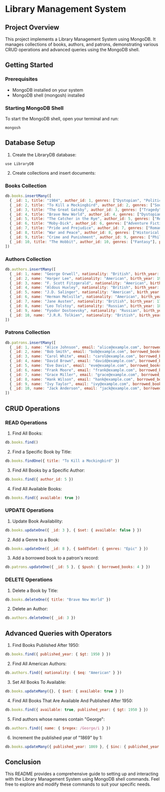 # Library Management System

## Project Overview
This project implements a Library Management System using MongoDB. It manages collections of books, authors, and patrons, demonstrating various CRUD operations and advanced queries using the MongoDB shell.

## Getting Started

### Prerequisites
- MongoDB installed on your system
- MongoDB shell (mongosh) installed

### Starting MongoDB Shell
To start the MongoDB shell, open your terminal and run:

```
mongosh
```

## Database Setup

1. Create the LibraryDB database:
```
use LibraryDB
```

2. Create collections and insert documents:

### Books Collection
```javascript
db.books.insertMany([
  { _id: 1, title: "1984", author_id: 1, genres: ["Dystopian", "Political Fiction"], published_year: 1949, available: true },
  { _id: 2, title: "To Kill a Mockingbird", author_id: 2, genres: ["Southern Gothic", "Bildungsroman"], published_year: 1960, available: true },
  { _id: 3, title: "The Great Gatsby", author_id: 3, genres: ["Tragedy"], published_year: 1925, available: true },
  { _id: 4, title: "Brave New World", author_id: 4, genres: ["Dystopian", "Science Fiction"], published_year: 1932, available: true },
  { _id: 5, title: "The Catcher in the Rye", author_id: 5, genres: ["Realist Novel", "Bildungsroman"], published_year: 1951, available: true },
  { _id: 6, title: "Moby-Dick", author_id: 6, genres: ["Adventure Fiction"], published_year: 1851, available: true },
  { _id: 7, title: "Pride and Prejudice", author_id: 7, genres: ["Romantic Novel"], published_year: 1813, available: true },
  { _id: 8, title: "War and Peace", author_id: 8, genres: ["Historical Novel"], published_year: 1869, available: true },
  { _id: 9, title: "Crime and Punishment", author_id: 9, genres: ["Philosophical Novel"], published_year: 1866, available: true },
  { _id: 10, title: "The Hobbit", author_id: 10, genres: ["Fantasy"], published_year: 1937, available: true }
])
```

### Authors Collection
```javascript
db.authors.insertMany([
  { _id: 1, name: "George Orwell", nationality: "British", birth_year: 1903, death_year: 1950 },
  { _id: 2, name: "Harper Lee", nationality: "American", birth_year: 1926, death_year: 2016 },
  { _id: 3, name: "F. Scott Fitzgerald", nationality: "American", birth_year: 1896, death_year: 1940 },
  { _id: 4, name: "Aldous Huxley", nationality: "British", birth_year: 1894, death_year: 1963 },
  { _id: 5, name: "J.D. Salinger", nationality: "American", birth_year: 1919, death_year: 2010 },
  { _id: 6, name: "Herman Melville", nationality: "American", birth_year: 1819, death_year: 1891 },
  { _id: 7, name: "Jane Austen", nationality: "British", birth_year: 1775, death_year: 1817 },
  { _id: 8, name: "Leo Tolstoy", nationality: "Russian", birth_year: 1828, death_year: 1910 },
  { _id: 9, name: "Fyodor Dostoevsky", nationality: "Russian", birth_year: 1821, death_year: 1881 },
  { _id: 10, name: "J.R.R. Tolkien", nationality: "British", birth_year: 1892, death_year: 1973 }
])
```

### Patrons Collection
```javascript
db.patrons.insertMany([
  { _id: 1, name: "Alice Johnson", email: "alice@example.com", borrowed_books: [] },
  { _id: 2, name: "Bob Smith", email: "bob@example.com", borrowed_books: [1, 2] },
  { _id: 3, name: "Carol White", email: "carol@example.com", borrowed_books: [] },
  { _id: 4, name: "David Brown", email: "david@example.com", borrowed_books: [3] },
  { _id: 5, name: "Eve Davis", email: "eve@example.com", borrowed_books: [] },
  { _id: 6, name: "Frank Moore", email: "frank@example.com", borrowed_books: [4, 5] },
  { _id: 7, name: "Grace Miller", email: "grace@example.com", borrowed_books: [] },
  { _id: 8, name: "Hank Wilson", email: "hank@example.com", borrowed_books: [6] },
  { _id: 9, name: "Ivy Taylor", email: "ivy@example.com", borrowed_books: [] },
  { _id: 10, name: "Jack Anderson", email: "jack@example.com", borrowed_books: [7, 8] }
])
```

## CRUD Operations

### READ Operations

1. Find All Books:
```javascript
db.books.find()
```

2. Find a Specific Book by Title:
```javascript
db.books.findOne({ title: "To Kill a Mockingbird" })
```

3. Find All Books by a Specific Author:
```javascript
db.books.find({ author_id: 5 })
```

4. Find All Available Books:
```javascript
db.books.find({ available: true })
```

### UPDATE Operations

1. Update Book Availability:
```javascript
db.books.updateOne({ _id: 3 }, { $set: { available: false } })
```

2. Add a Genre to a Book:
```javascript
db.books.updateOne({ _id: 8 }, { $addToSet: { genres: "Epic" } })
```

3. Add a borrowed book to a patron's record:
```javascript
db.patrons.updateOne({ _id: 5 }, { $push: { borrowed_books: 4 } })
```

### DELETE Operations

1. Delete a Book by Title:
```javascript
db.books.deleteOne({ title: "Brave New World" })
```

2. Delete an Author:
```javascript
db.authors.deleteOne({ _id: 3 })
```

## Advanced Queries with Operators

1. Find Books Published After 1950:
```javascript
db.books.find({ published_year: { $gt: 1950 } })
```

2. Find All American Authors:
```javascript
db.authors.find({ nationality: { $eq: "American" } })
```

3. Set All Books To Available:
```javascript
db.books.updateMany({}, { $set: { available: true } })
```

4. Find All Books That Are Available And Published After 1950:
```javascript
db.books.find({ available: true, published_year: { $gt: 1950 } })
```

5. Find authors whose names contain "George":
```javascript
db.authors.find({ name: { $regex: /George/i } })
```

6. Increment the published year of "1869" by 1:
```javascript
db.books.updateMany({ published_year: 1869 }, { $inc: { published_year: 1 } })
```

## Conclusion
This README provides a comprehensive guide to setting up and interacting with the Library Management System using MongoDB shell commands. Feel free to explore and modify these commands to suit your specific needs.
